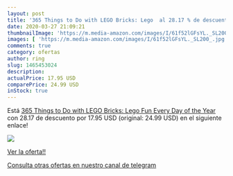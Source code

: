 ```yaml
---
layout: post
title: '365 Things to Do with LEGO Bricks: Lego  al 28.17 % de descuento'
date: 2020-03-27 21:09:21
thumbnailImage: 'https://m.media-amazon.com/images/I/61f52lGFsYL._SL200_.jpg'
images: [ 'https://m.media-amazon.com/images/I/61f52lGFsYL._SL200_.jpg' ]
comments: true
category: ofertas
author: ring
slug: 1465453024
description:
actualPrice: 17.95 USD
comparePrice: 24.99 USD
inStock: true
---
```


Está [365 Things to Do with LEGO Bricks: Lego Fun Every Day of the Year](https://www.amazon.com/dp/1465453024/?tag=redken08-20) con 28.17 de descuento por 17.95 USD (original: 24.99 USD) en el siguiente enlace!

[![](https://m.media-amazon.com/images/I/61f52lGFsYL._SL200_.jpg)](https://www.amazon.com/dp/1465453024/?tag=redken08-20)

[Ver la oferta!!](https://www.amazon.com/dp/1465453024/?tag=redken08-20)

[Consulta otras ofertas en nuestro canal de telegram](https://t.me/s/ofertas25)
